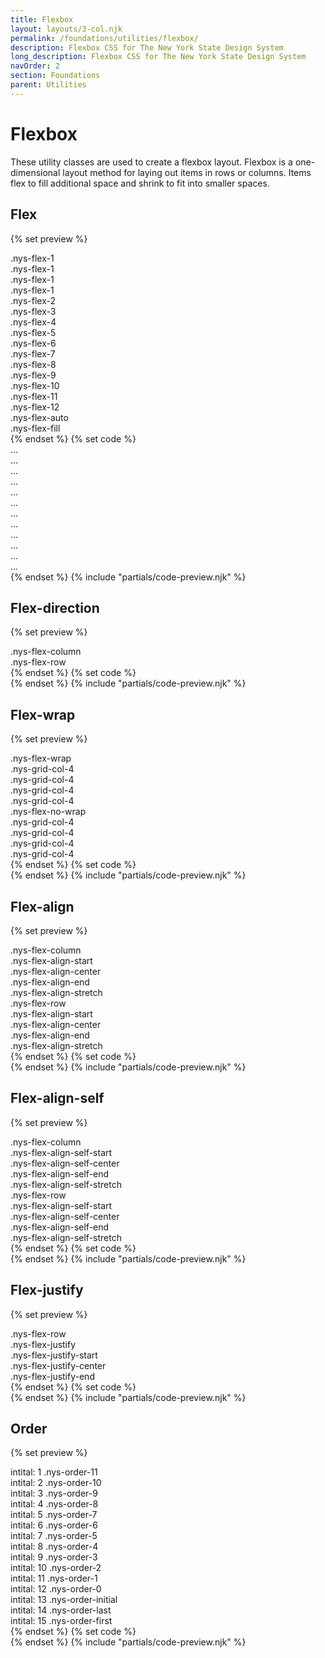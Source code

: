 ```yaml
---
title: Flexbox
layout: layouts/3-col.njk
permalink: /foundations/utilities/flexbox/
description: Flexbox CSS for The New York State Design System
long_description: Flexbox CSS for The New York State Design System
navOrder: 2
section: Foundations
parent: Utilities
---
```

# Flexbox
These utility classes are used to create a flexbox layout. Flexbox is a one-dimensional layout method for laying out items in rows or columns. Items flex to fill additional space and shrink to fit into smaller spaces.

## Flex
{% set preview %}
<div class="nys-grid-row nys-grid-gap-sm margin-bottom-1">
  <div class="nys-grid-col nys-flex-1">
    <div class="height-6 width-full nys-display-flex nys-flex-align-center bg-secondary-light nys-flex-justify-center padding-x-105">
      <span class="utility-class text-no-wrap">.nys-flex-1</span>
    </div>
  </div>
  <div class="nys-grid-col nys-flex-1">
    <div class="height-6 width-full nys-display-flex nys-flex-align-center border border-base-dark bg-white nys-flex-justify-center">
      <span class="utility-class">.nys-flex-1</span>
    </div>
  </div>
  <div class="nys-grid-col nys-flex-1">
    <div class="height-6 width-full nys-display-flex nys-flex-align-center border border-base-dark bg-white nys-flex-justify-center">
      <span class="utility-class">.nys-flex-1</span>
    </div>
  </div>
  <div class="nys-grid-col nys-flex-1">
    <div class="height-6 width-full nys-display-flex nys-flex-align-center border border-base-dark bg-white nys-flex-justify-center">
      <span class="utility-class">.nys-flex-1</span>
    </div>
  </div>
</div>
<div class="nys-grid-row nys-grid-gap-sm margin-bottom-1">
  <div class="nys-grid-col nys-flex-2">
    <div class="height-6 width-full nys-display-flex nys-flex-align-center bg-secondary-light nys-flex-justify-center padding-x-105">
      <span class="utility-class text-no-wrap">.nys-flex-2</span>
    </div>
  </div>
  <div class="nys-grid-col nys-flex-1">
    <div class="height-6 width-full nys-display-flex nys-flex-align-center border border-base-dark bg-white nys-flex-justify-center">
    </div>
  </div>
  <div class="nys-grid-col nys-flex-1">
    <div class="height-6 width-full nys-display-flex nys-flex-align-center border border-base-dark bg-white nys-flex-justify-center">
    </div>
  </div>
  <div class="nys-grid-col nys-flex-1">
    <div class="height-6 width-full nys-display-flex nys-flex-align-center border border-base-dark bg-white nys-flex-justify-center"> </div>
  </div>
</div>
<div class="nys-grid-row nys-grid-gap-sm margin-bottom-1">
  <div class="nys-grid-col nys-flex-3">
    <div class="height-6 width-full nys-display-flex nys-flex-align-center bg-secondary-light nys-flex-justify-center padding-x-105">
      <span class="utility-class text-no-wrap">.nys-flex-3</span>
    </div>
  </div>
  <div class="nys-grid-col nys-flex-1">
    <div class="height-6 width-full nys-display-flex nys-flex-align-center border border-base-dark bg-white nys-flex-justify-center">
    </div>
  </div>
  <div class="nys-grid-col nys-flex-1">
    <div class="height-6 width-full nys-display-flex nys-flex-align-center border border-base-dark bg-white nys-flex-justify-center">
    </div>
  </div>
  <div class="nys-grid-col nys-flex-1">
    <div class="height-6 width-full nys-display-flex nys-flex-align-center border border-base-dark bg-white nys-flex-justify-center">
    </div>
  </div>
</div>
<div class="nys-grid-row nys-grid-gap-sm margin-bottom-1">
  <div class="nys-grid-col nys-flex-4">
    <div class="height-6 width-full nys-display-flex nys-flex-align-center bg-secondary-light nys-flex-justify-center padding-x-105">
      <span class="utility-class text-no-wrap">.nys-flex-4</span>
    </div>
  </div>
  <div class="nys-grid-col nys-flex-1">
    <div class="height-6 width-full nys-display-flex nys-flex-align-center border border-base-dark bg-white nys-flex-justify-center">
    </div>
  </div>
  <div class="nys-grid-col nys-flex-1">
    <div class="height-6 width-full nys-display-flex nys-flex-align-center border border-base-dark bg-white nys-flex-justify-center">
    </div>
  </div>
  <div class="nys-grid-col nys-flex-1">
    <div class="height-6 width-full nys-display-flex nys-flex-align-center border border-base-dark bg-white nys-flex-justify-center">
    </div>
  </div>
</div>
<div class="nys-grid-row nys-grid-gap-sm margin-bottom-1">
  <div class="nys-grid-col nys-flex-5">
    <div class="height-6 width-full nys-display-flex nys-flex-align-center bg-secondary-light nys-flex-justify-center padding-x-105">
      <span class="utility-class text-no-wrap">.nys-flex-5</span>
    </div>
  </div>
  <div class="nys-grid-col nys-flex-1">
    <div class="height-6 width-full nys-display-flex nys-flex-align-center border border-base-dark bg-white nys-flex-justify-center">
    </div>
  </div>
  <div class="nys-grid-col nys-flex-1">
    <div class="height-6 width-full nys-display-flex nys-flex-align-center border border-base-dark bg-white nys-flex-justify-center">
    </div>
  </div>
  <div class="nys-grid-col nys-flex-1">
    <div class="height-6 width-full nys-display-flex nys-flex-align-center border border-base-dark bg-white nys-flex-justify-center">
    </div>
  </div>
</div>
<div class="nys-grid-row nys-grid-gap-sm margin-bottom-1">
  <div class="nys-grid-col nys-flex-6">
    <div class="height-6 width-full nys-display-flex nys-flex-align-center bg-secondary-light nys-flex-justify-center padding-x-105">
      <span class="utility-class text-no-wrap">.nys-flex-6</span>
    </div>
  </div>
  <div class="nys-grid-col nys-flex-1">
    <div class="height-6 width-full nys-display-flex nys-flex-align-center border border-base-dark bg-white nys-flex-justify-center">
    </div>
  </div>
  <div class="nys-grid-col nys-flex-1">
    <div class="height-6 width-full nys-display-flex nys-flex-align-center border border-base-dark bg-white nys-flex-justify-center">
    </div>
  </div>
  <div class="nys-grid-col nys-flex-1">
    <div class="height-6 width-full nys-display-flex nys-flex-align-center border border-base-dark bg-white nys-flex-justify-center">
    </div>
  </div>
</div>
<div class="nys-grid-row nys-grid-gap-sm margin-bottom-1">
  <div class="nys-grid-col nys-flex-7">
    <div class="height-6 width-full nys-display-flex nys-flex-align-center bg-secondary-light nys-flex-justify-center padding-x-105">
      <span class="utility-class text-no-wrap">.nys-flex-7</span>
    </div>
  </div>
  <div class="nys-grid-col nys-flex-1">
    <div class="height-6 width-full nys-display-flex nys-flex-align-center border border-base-dark bg-white nys-flex-justify-center">
    </div>
  </div>
  <div class="nys-grid-col nys-flex-1">
    <div class="height-6 width-full nys-display-flex nys-flex-align-center border border-base-dark bg-white nys-flex-justify-center">
    </div>
  </div>
  <div class="nys-grid-col nys-flex-1">
    <div class="height-6 width-full nys-display-flex nys-flex-align-center border border-base-dark bg-white nys-flex-justify-center">
    </div>
  </div>
</div>
<div class="nys-grid-row nys-grid-gap-sm margin-bottom-1">
  <div class="nys-grid-col nys-flex-8">
    <div class="height-6 width-full nys-display-flex nys-flex-align-center bg-secondary-light nys-flex-justify-center padding-x-105">
      <span class="utility-class text-no-wrap">.nys-flex-8</span>
    </div>
  </div>
  <div class="nys-grid-col nys-flex-1">
    <div class="height-6 width-full nys-display-flex nys-flex-align-center border border-base-dark bg-white nys-flex-justify-center">
    </div>
  </div>
  <div class="nys-grid-col nys-flex-1">
    <div class="height-6 width-full nys-display-flex nys-flex-align-center border border-base-dark bg-white nys-flex-justify-center">
    </div>
  </div>
  <div class="nys-grid-col nys-flex-1">
    <div class="height-6 width-full nys-display-flex nys-flex-align-center border border-base-dark bg-white nys-flex-justify-center">
    </div>
  </div>
</div>
<div class="nys-grid-row nys-grid-gap-sm margin-bottom-1">
  <div class="nys-grid-col nys-flex-9">
    <div class="height-6 width-full nys-display-flex nys-flex-align-center bg-secondary-light nys-flex-justify-center padding-x-105">
      <span class="utility-class text-no-wrap">.nys-flex-9</span>
    </div>
  </div>
  <div class="nys-grid-col nys-flex-1">
    <div class="height-6 width-full nys-display-flex nys-flex-align-center border border-base-dark bg-white nys-flex-justify-center">
    </div>
  </div>
  <div class="nys-grid-col nys-flex-1">
    <div class="height-6 width-full nys-display-flex nys-flex-align-center border border-base-dark bg-white nys-flex-justify-center">
    </div>
  </div>
  <div class="nys-grid-col nys-flex-1">
    <div class="height-6 width-full nys-display-flex nys-flex-align-center border border-base-dark bg-white nys-flex-justify-center">
    </div>
  </div>
</div>
<div class="nys-grid-row nys-grid-gap-sm margin-bottom-1">
  <div class="nys-grid-col nys-flex-10">
    <div class="height-6 width-full nys-display-flex nys-flex-align-center bg-secondary-light nys-flex-justify-center padding-x-105">
      <span class="utility-class text-no-wrap">.nys-flex-10</span>
    </div>
  </div>
  <div class="nys-grid-col nys-flex-1">
    <div class="height-6 width-full nys-display-flex nys-flex-align-center border border-base-dark bg-white nys-flex-justify-center">
    </div>
  </div>
  <div class="nys-grid-col nys-flex-1">
    <div class="height-6 width-full nys-display-flex nys-flex-align-center border border-base-dark bg-white nys-flex-justify-center">
    </div>
  </div>
  <div class="nys-grid-col nys-flex-1">
    <div class="height-6 width-full nys-display-flex nys-flex-align-center border border-base-dark bg-white nys-flex-justify-center">
    </div>
  </div>
</div>
<div class="nys-grid-row nys-grid-gap-sm margin-bottom-1">
  <div class="nys-grid-col nys-flex-11">
    <div class="height-6 width-full nys-display-flex nys-flex-align-center bg-secondary-light nys-flex-justify-center padding-x-105">
      <span class="utility-class text-no-wrap">.nys-flex-11</span>
    </div>
  </div>
  <div class="nys-grid-col nys-flex-1">
    <div class="height-6 width-full nys-display-flex nys-flex-align-center border border-base-dark bg-white nys-flex-justify-center">
    </div>
  </div>
  <div class="nys-grid-col nys-flex-1">
    <div class="height-6 width-full nys-display-flex nys-flex-align-center border border-base-dark bg-white nys-flex-justify-center">
    </div>
  </div>
  <div class="nys-grid-col nys-flex-1">
    <div class="height-6 width-full nys-display-flex nys-flex-align-center border border-base-dark bg-white nys-flex-justify-center">
    </div>
  </div>
</div>
<div class="nys-grid-row nys-grid-gap-sm margin-bottom-1">
  <div class="nys-grid-col nys-flex-12">
    <div class="height-6 width-full nys-display-flex nys-flex-align-center bg-secondary-light nys-flex-justify-center padding-x-105">
      <span class="utility-class text-no-wrap">.nys-flex-12</span>
    </div>
  </div>
  <div class="nys-grid-col nys-flex-1">
    <div class="height-6 width-full nys-display-flex nys-flex-align-center border border-base-dark bg-white nys-flex-justify-center">
    </div>
  </div>
  <div class="nys-grid-col nys-flex-1">
    <div class="height-6 width-full nys-display-flex nys-flex-align-center border border-base-dark bg-white nys-flex-justify-center">
    </div>
  </div>
  <div class="nys-grid-col nys-flex-1">
    <div class="height-6 width-full nys-display-flex nys-flex-align-center border border-base-dark bg-white nys-flex-justify-center">
    </div>
  </div>
</div>
<div class="nys-grid-row nys-grid-gap-sm margin-bottom-1">
  <div class="nys-grid-col nys-flex-auto">
    <div class="height-6 width-full nys-display-flex nys-flex-align-center bg-secondary-light nys-flex-justify-center padding-x-105">
      <span class="utility-class text-no-wrap">.nys-flex-auto</span>
    </div>
  </div>
  <div class="nys-grid-col nys-flex-1">
    <div class="height-6 width-full nys-display-flex nys-flex-align-center border border-base-dark bg-white nys-flex-justify-center">
    </div>
  </div>
  <div class="nys-grid-col nys-flex-1">
    <div class="height-6 width-full nys-display-flex nys-flex-align-center border border-base-dark bg-white nys-flex-justify-center">
    </div>
  </div>
  <div class="nys-grid-col nys-flex-1">
    <div class="height-6 width-full nys-display-flex nys-flex-align-center border border-base-dark bg-white nys-flex-justify-center">
    </div>
  </div>
</div>
<div class="nys-grid-row nys-grid-gap-sm margin-bottom-1">
  <div class="nys-grid-col nys-flex-fill">
    <div class="height-6 width-full nys-display-flex nys-flex-align-center bg-secondary-light nys-flex-justify-center padding-x-105">
      <span class="utility-class text-no-wrap">.nys-flex-fill</span>
    </div>
  </div>
  <div class="nys-grid-col nys-flex-1">
    <div class="height-6 width-full nys-display-flex nys-flex-align-center border border-base-dark bg-white nys-flex-justify-center">
    </div>
  </div>
  <div class="nys-grid-col nys-flex-1">
    <div class="height-6 width-full nys-display-flex nys-flex-align-center border border-base-dark bg-white nys-flex-justify-center">
    </div>
  </div>
  <div class="nys-grid-col nys-flex-1">
    <div class="height-6 width-full nys-display-flex nys-flex-align-center border border-base-dark bg-white nys-flex-justify-center">
    </div>
  </div>
</div>{% endset %}
{% set code %}<div class="nys-grid-row">
  <div class="nys-grid-col nys-flex-1"></div>
  <div class="nys-grid-col nys-flex-1"></div>
  <div class="nys-grid-col nys-flex-1"></div>
  <div class="nys-grid-col nys-flex-1"></div>
</div>
<div class="nys-grid-row">
  <div class="nys-grid-col nys-flex-2"></div>
  <div class="nys-grid-col nys-flex-1"></div>
  <div class="nys-grid-col nys-flex-1"></div>
  <div class="nys-grid-col nys-flex-1"></div>
</div>
<div class="nys-grid-row">
  <div class="nys-grid-col nys-flex-3"></div>
  ...
</div>
<div class="nys-grid-row">
  <div class="nys-grid-col nys-flex-4"></div>
  ...
</div>
<div class="nys-grid-row">
  <div class="nys-grid-col nys-flex-5"></div>
  ...
</div>
<div class="nys-grid-row">
  <div class="nys-grid-col nys-flex-6"></div>
  ...
</div>
<div class="nys-grid-row">
  <div class="nys-grid-col nys-flex-7"></div>
  ...
</div>
<div class="nys-grid-row">
  <div class="nys-grid-col nys-flex-8"></div>
  ...
</div>
<div class="nys-grid-row">
  <div class="nys-grid-col nys-flex-9"></div>
  ...
</div>
<div class="nys-grid-row">
  <div class="nys-grid-col nys-flex-10"></div>
  ...
</div>
<div class="nys-grid-row">
  <div class="nys-grid-col nys-flex-11"></div>
  ...
</div>
<div class="nys-grid-row">
  <div class="nys-grid-col nys-flex-12"></div>
  ...
</div>
<div class="nys-grid-row">
  <div class="nys-grid-col nys-flex-auto"></div>
  ...
</div>
<div class="nys-grid-row">
  <div class="nys-grid-col nys-flex-fill"></div>
  ...
</div>{% endset %}
{% include "partials/code-preview.njk" %}

## Flex-direction
{% set preview %}
<div class="border padding-1 radius-md margin-bottom-2">
  <span class="utility-class">.nys-flex-column</span>
  <div class="nys-grid-row nys-flex-column margin-top-2">
    <div class="nys-grid-col nys-flex-1 padding-1px">
      <div class="height-6 width-full nys-display-flex nys-flex-align-center bg-secondary-light nys-flex-justify-center">
      </div>
    </div>
    <div class="nys-grid-col nys-flex-1 padding-1px">
      <div class="height-6 width-full nys-display-flex nys-flex-align-center bg-secondary-light nys-flex-justify-center">
      </div>
    </div>
    <div class="nys-grid-col nys-flex-1 padding-1px">
      <div class="height-6 width-full nys-display-flex nys-flex-align-center bg-secondary-light nys-flex-justify-center">
      </div>
    </div>
    <div class="nys-grid-col nys-flex-1 padding-1px">
      <div class="height-6 width-full nys-display-flex nys-flex-align-center bg-secondary-light nys-flex-justify-center">
      </div>
    </div>
  </div>
</div>
<div class="border padding-1 radius-md">
  <span class="utility-class">.nys-flex-row</span>
  <div class="nys-grid-row nys-flex-row margin-top-2">
    <div class="nys-grid-col nys-flex-1 padding-1px">
      <div class="height-6 width-full nys-display-flex nys-flex-align-center bg-secondary-light nys-flex-justify-center">
      </div>
    </div>
    <div class="nys-grid-col nys-flex-1 padding-1px">
      <div class="height-6 width-full nys-display-flex nys-flex-align-center bg-secondary-light nys-flex-justify-center">
      </div>
    </div>
    <div class="nys-grid-col nys-flex-1 padding-1px">
      <div class="height-6 width-full nys-display-flex nys-flex-align-center bg-secondary-light nys-flex-justify-center">
      </div>
    </div>
    <div class="nys-grid-col nys-flex-1 padding-1px">
      <div class="height-6 width-full nys-display-flex nys-flex-align-center bg-secondary-light nys-flex-justify-center">
      </div>
    </div>
  </div>
</div>
{% endset %}
{% set code %}<div class="nys-grid-row nys-flex-column">
  <div class="nys-grid-col"></div>
  <div class="nys-grid-col"></div>
  <div class="nys-grid-col"></div>
  <div class="nys-grid-col"></div>
</div>
<div class="nys-grid-row nys-flex-row">
  <div class="nys-grid-col"></div>
  <div class="nys-grid-col"></div>
  <div class="nys-grid-col"></div>
  <div class="nys-grid-col"></div>
</div>
{% endset %}
{% include "partials/code-preview.njk" %}

## Flex-wrap
{% set preview %}
<div class="border padding-1 radius-md margin-bottom-2">
    <span class="utility-class">.nys-flex-wrap</span>
    <div class="nys-grid-row nys-flex-wrap margin-top-2">
      <div class="nys-grid-col-4 padding-1px">
        <div class="height-6 width-full nys-display-flex nys-flex-align-center bg-secondary-light nys-flex-justify-center">
          <span class="utility-class">.nys-grid-col-4</span>
        </div>
      </div>
      <div class="nys-grid-col-4 padding-1px">
        <div class="height-6 width-full nys-display-flex nys-flex-align-center bg-secondary-light nys-flex-justify-center">
          <span class="utility-class">.nys-grid-col-4</span>
        </div>
      </div>
      <div class="nys-grid-col-4 padding-1px">
        <div class="height-6 width-full nys-display-flex nys-flex-align-center bg-secondary-light nys-flex-justify-center">
          <span class="utility-class">.nys-grid-col-4</span>
        </div>
      </div>
      <div class="nys-grid-col-4 padding-1px">
        <div class="height-6 width-full nys-display-flex nys-flex-align-center bg-secondary-light nys-flex-justify-center">
          <span class="utility-class">.nys-grid-col-4</span>
        </div>
      </div>
    </div>
  </div>
  <div class="border padding-1 radius-md">
    <span class="utility-class">.nys-flex-no-wrap</span>
    <div class="nys-grid-row nys-flex-no-wrap margin-top-2">
      <div class="nys-grid-col-4 padding-1px">
        <div class="height-6 width-full nys-display-flex nys-flex-align-center bg-secondary-light nys-flex-justify-center">
          <span class="utility-class">.nys-grid-col-4</span>
        </div>
      </div>
      <div class="nys-grid-col-4 padding-1px">
        <div class="height-6 width-full nys-display-flex nys-flex-align-center bg-secondary-light nys-flex-justify-center">
          <span class="utility-class">.nys-grid-col-4</span>
        </div>
      </div>
      <div class="nys-grid-col-4 padding-1px">
        <div class="height-6 width-full nys-display-flex nys-flex-align-center bg-secondary-light nys-flex-justify-center">
          <span class="utility-class">.nys-grid-col-4</span>
        </div>
      </div>
      <div class="nys-grid-col-4 padding-1px">
        <div class="height-6 width-full nys-display-flex nys-flex-align-center bg-secondary-light nys-flex-justify-center">
          <span class="utility-class">.nys-grid-col-4</span>
        </div>
      </div>
    </div>
  </div>{% endset %}
{% set code %}<div class="nys-grid-row nys-flex-wrap">
  <div class="nys-grid-col-4"></div>
  <div class="nys-grid-col-4"></div>
  <div class="nys-grid-col-4"></div>
  <div class="nys-grid-col-4"></div>
</div>
<div class="nys-grid-row nys-flex-no-wrap">
  <div class="nys-grid-col-4"></div>
  <div class="nys-grid-col-4"></div>
  <div class="nys-grid-col-4"></div>
  <div class="nys-grid-col-4"></div>
</div>{% endset %}
{% include "partials/code-preview.njk" %}

## Flex-align
{% set preview %}
  <div class="border padding-1 radius-md margin-bottom-2">
    <div class="padding-bottom-4 border-bottom margin-bottom-2">
      <span class="utility-class">.nys-flex-column</span>
    </div>
    <span class="utility-class">.nys-flex-align-start</span>
    <div class="nys-grid-row nys-flex-column nys-flex-align-start margin-top-2 border-bottom border-base-light padding-bottom-2 margin-bottom-2">
      <div class="nys-grid-auto padding-1px">
        <div class="height-full minh-7 minw-7 width-full nys-display-flex nys-flex-align-center bg-secondary-light nys-flex-justify-center">
        </div>
      </div>
      <div class="nys-grid-auto padding-1px">
        <div class="height-full minh-8 minw-8 width-full nys-display-flex nys-flex-align-center bg-secondary-light nys-flex-justify-center">
        </div>
      </div>
      <div class="nys-grid-auto padding-1px">
        <div class="height-full minh-9 minw-9 width-full nys-display-flex nys-flex-align-center bg-secondary-light nys-flex-justify-center">
        </div>
      </div>
      <div class="nys-grid-auto padding-1px">
        <div class="height-full minh-10 minw-10 width-full nys-display-flex nys-flex-align-center bg-secondary-light nys-flex-justify-center">
        </div>
      </div>
    </div>
    <span class="utility-class">.nys-flex-align-center</span>
    <div class="nys-grid-row nys-flex-column nys-flex-align-center margin-top-2 border-bottom border-base-light padding-bottom-2 margin-bottom-2">
      <div class="nys-grid-auto padding-1px">
        <div class="height-full minh-7 minw-7 width-full nys-display-flex nys-flex-align-center bg-secondary-light nys-flex-justify-center">
        </div>
      </div>
      <div class="nys-grid-auto padding-1px">
        <div class="height-full minh-8 minw-8 width-full nys-display-flex nys-flex-align-center bg-secondary-light nys-flex-justify-center">
        </div>
      </div>
      <div class="nys-grid-auto padding-1px">
        <div class="height-full minh-9 minw-9 width-full nys-display-flex nys-flex-align-center bg-secondary-light nys-flex-justify-center">
        </div>
      </div>
      <div class="nys-grid-auto padding-1px">
        <div class="height-full minh-10 minw-10 width-full nys-display-flex nys-flex-align-center bg-secondary-light nys-flex-justify-center">
        </div>
      </div>
    </div>
    <span class="utility-class">.nys-flex-align-end</span>
    <div class="nys-grid-row nys-flex-column nys-flex-align-end margin-top-2 border-bottom border-base-light padding-bottom-2 margin-bottom-2">
      <div class="nys-grid-auto padding-1px">
        <div class="height-full minh-7 minw-7 width-full nys-display-flex nys-flex-align-center bg-secondary-light nys-flex-justify-center">
        </div>
      </div>
      <div class="nys-grid-auto padding-1px">
        <div class="height-full minh-8 minw-8 width-full nys-display-flex nys-flex-align-center bg-secondary-light nys-flex-justify-center">
        </div>
      </div>
      <div class="nys-grid-auto padding-1px">
        <div class="height-full minh-9 minw-9 width-full nys-display-flex nys-flex-align-center bg-secondary-light nys-flex-justify-center">
        </div>
      </div>
      <div class="nys-grid-auto padding-1px">
        <div class="height-full minh-10 minw-10 width-full nys-display-flex nys-flex-align-center bg-secondary-light nys-flex-justify-center">
        </div>
      </div>
    </div>
    <span class="utility-class">.nys-flex-align-stretch</span>
    <div class="nys-grid-row nys-flex-column nys-flex-align-stretch margin-top-2 border-bottom border-base-light padding-bottom-2 margin-bottom-2">
      <div class="nys-grid-auto padding-1px">
        <div class="height-full minh-7 minw-7 width-full nys-display-flex nys-flex-align-center bg-secondary-light nys-flex-justify-center">
        </div>
      </div>
      <div class="nys-grid-auto padding-1px">
        <div class="height-full minh-8 minw-8 width-full nys-display-flex nys-flex-align-center bg-secondary-light nys-flex-justify-center">
        </div>
      </div>
      <div class="nys-grid-auto padding-1px">
        <div class="height-full minh-9 minw-9 width-full nys-display-flex nys-flex-align-center bg-secondary-light nys-flex-justify-center">
        </div>
      </div>
      <div class="nys-grid-auto padding-1px">
        <div class="height-full minh-10 minw-10 width-full nys-display-flex nys-flex-align-center bg-secondary-light nys-flex-justify-center">
        </div>
      </div>
    </div>
  </div>
  <div class="border padding-1 radius-md">
    <div class="padding-bottom-4 border-bottom margin-bottom-2">
      <span class="utility-class">.nys-flex-row</span>
    </div>
      <span class="utility-class">.nys-flex-align-start</span>
      <div class="nys-grid-row nys-flex-row nys-flex-align-start margin-top-2 border-bottom border-base-light padding-bottom-2 margin-bottom-2">
        <div class="nys-grid-auto padding-1px">
          <div class="height-full minh-7 minw-7 width-full nys-display-flex nys-flex-align-center bg-secondary-light nys-flex-justify-center">
          </div>
        </div>
        <div class="nys-grid-auto padding-1px">
          <div class="height-full minh-8 minw-8 width-full nys-display-flex nys-flex-align-center bg-secondary-light nys-flex-justify-center">
          </div>
        </div>
        <div class="nys-grid-auto padding-1px">
          <div class="height-full minh-9 minw-9 width-full nys-display-flex nys-flex-align-center bg-secondary-light nys-flex-justify-center">
          </div>
        </div>
        <div class="nys-grid-auto padding-1px">
          <div class="height-full minh-10 minw-10 width-full nys-display-flex nys-flex-align-center bg-secondary-light nys-flex-justify-center">
          </div>
        </div>
      </div>
      <span class="utility-class">.nys-flex-align-center</span>
      <div class="nys-grid-row nys-flex-row nys-flex-align-center margin-top-2 border-bottom border-base-light padding-bottom-2 margin-bottom-2">
        <div class="nys-grid-auto padding-1px">
          <div class="height-full minh-7 minw-7 width-full nys-display-flex nys-flex-align-center bg-secondary-light nys-flex-justify-center">
          </div>
        </div>
        <div class="nys-grid-auto padding-1px">
          <div class="height-full minh-8 minw-8 width-full nys-display-flex nys-flex-align-center bg-secondary-light nys-flex-justify-center">
          </div>
        </div>
        <div class="nys-grid-auto padding-1px">
          <div class="height-full minh-9 minw-9 width-full nys-display-flex nys-flex-align-center bg-secondary-light nys-flex-justify-center">
          </div>
        </div>
        <div class="nys-grid-auto padding-1px">
          <div class="height-full minh-10 minw-10 width-full nys-display-flex nys-flex-align-center bg-secondary-light nys-flex-justify-center">
          </div>
        </div>
      </div>
      <span class="utility-class">.nys-flex-align-end</span>
      <div class="nys-grid-row nys-flex-row nys-flex-align-end margin-top-2 border-bottom border-base-light padding-bottom-2 margin-bottom-2">
        <div class="nys-grid-auto padding-1px">
          <div class="height-full minh-7 minw-7 width-full nys-display-flex nys-flex-align-center bg-secondary-light nys-flex-justify-center">
          </div>
        </div>
        <div class="nys-grid-auto padding-1px">
          <div class="height-full minh-8 minw-8 width-full nys-display-flex nys-flex-align-center bg-secondary-light nys-flex-justify-center">
          </div>
        </div>
        <div class="nys-grid-auto padding-1px">
          <div class="height-full minh-9 minw-9 width-full nys-display-flex nys-flex-align-center bg-secondary-light nys-flex-justify-center">
          </div>
        </div>
        <div class="nys-grid-auto padding-1px">
          <div class="height-full minh-10 minw-10 width-full nys-display-flex nys-flex-align-center bg-secondary-light nys-flex-justify-center">
          </div>
        </div>
      </div>
      <span class="utility-class">.nys-flex-align-stretch</span>
      <div class="nys-grid-row nys-flex-row nys-flex-align-stretch margin-top-2 border-bottom border-base-light padding-bottom-2 margin-bottom-2">
        <div class="nys-grid-auto padding-1px">
          <div class="height-full minh-7 minw-7 width-full nys-display-flex nys-flex-align-center bg-secondary-light nys-flex-justify-center">
          </div>
        </div>
        <div class="nys-grid-auto padding-1px">
          <div class="height-full minh-8 minw-8 width-full nys-display-flex nys-flex-align-center bg-secondary-light nys-flex-justify-center">
          </div>
        </div>
        <div class="nys-grid-auto padding-1px">
          <div class="height-full minh-9 minw-9 width-full nys-display-flex nys-flex-align-center bg-secondary-light nys-flex-justify-center">
          </div>
        </div>
        <div class="nys-grid-auto padding-1px">
          <div class="height-full minh-10 minw-10 width-full nys-display-flex nys-flex-align-center bg-secondary-light nys-flex-justify-center">
          </div>
        </div>
  </div>
</div>{% endset %}
{% set code %}<div class="nys-display-flex nys-flex-column nys-flex-align-start">
  <div class="example"></div>
  <div class="example"></div>
  <div class="example"></div>
  <div class="example"></div>
</div>
<div class="nys-display-flex nys-flex-column nys-flex-align-center">
  <div class="example"></div>
  <div class="example"></div>
  <div class="example"></div>
  <div class="example"></div>
</div>
<div class="nys-display-flex nys-flex-column nys-flex-align-end">
  <div class="example"></div>
  <div class="example"></div>
  <div class="example"></div>
  <div class="example"></div>
</div>
<div class="nys-display-flex nys-flex-column nys-flex-align-stretch">
  <div class="example"></div>
  <div class="example"></div>
  <div class="example"></div>
  <div class="example"></div>
</div>
<div class="nys-display-flex nys-flex-row nys-flex-align-start">
  <div class="example"></div>
  <div class="example"></div>
  <div class="example"></div>
  <div class="example"></div>
</div>
<div class="nys-display-flex nys-flex-row nys-flex-align-center">
  <div class="example"></div>
  <div class="example"></div>
  <div class="example"></div>
  <div class="example"></div>
</div>
<div class="nys-display-flex nys-flex-row nys-flex-align-end">
  <div class="example"></div>
  <div class="example"></div>
  <div class="example"></div>
  <div class="example"></div>
</div>
<div class="nys-display-flex nys-flex-row nys-flex-align-stretch">
  <div class="example"></div>
  <div class="example"></div>
  <div class="example"></div>
  <div class="example"></div>
</div>{% endset %}
{% include "partials/code-preview.njk" %}

## Flex-align-self
{% set preview %}
<div class="border padding-1 radius-md margin-bottom-2">
  <div class="padding-bottom-4 border-bottom margin-bottom-2">
    <span class="utility-class">.nys-flex-column</span>
  </div>
  <div class="nys-grid-row nys-flex-column margin-top-2 border-bottom border-base-light padding-bottom-2 margin-bottom-2 minh-card margin-x-neg-05 nys-flex-no-wrap">
    <div class="nys-flex-1 padding-1px nys-flex-align-self-start nys-display-flex nys-flex-align-center bg-secondary-light nys-flex-justify-center minh-7 minw-7 padding-1 margin-bottom-1 margin-x-05">
      <span class="utility-class">.nys-flex-align-self-start</span>
    </div>
    <div class="nys-flex-1 padding-1px nys-flex-align-self-center nys-display-flex nys-flex-align-center bg-secondary-light nys-flex-justify-center minh-7 minw-7 padding-1 margin-bottom-1 margin-x-05">
      <span class="utility-class">.nys-flex-align-self-center</span>
    </div>
    <div class="nys-flex-1 padding-1px nys-flex-align-self-end nys-display-flex nys-flex-align-center bg-secondary-light nys-flex-justify-center minh-7 minw-7 padding-1 margin-bottom-1 margin-x-05">
      <span class="utility-class">.nys-flex-align-self-end</span>
    </div>
    <div class="nys-flex-1 padding-1px nys-flex-align-self-stretch nys-display-flex nys-flex-align-center bg-secondary-light nys-flex-justify-center minh-7 minw-7 padding-1 margin-bottom-1 margin-x-05">
      <span class="utility-class">.nys-flex-align-self-stretch</span>
    </div>
  </div>
  </div>
<div class="border padding-1 radius-md">
  <div class="padding-bottom-4 border-bottom margin-bottom-2">
    <span class="utility-class">.nys-flex-row</span>
  </div>
  <div class="nys-grid-row nys-flex-row margin-top-2 border-bottom border-base-light padding-bottom-2 margin-bottom-2 minh-card margin-x-neg-05 nys-flex-no-wrap">
    <div class="nys-flex-1 padding-1px nys-flex-align-self-start nys-display-flex nys-flex-align-center bg-secondary-light nys-flex-justify-center minh-7 minw-7 padding-1 margin-bottom-1 margin-x-05">
      <span class="utility-class">.nys-flex-align-self-start</span>
    </div>
    <div class="nys-flex-1 padding-1px nys-flex-align-self-center nys-display-flex nys-flex-align-center bg-secondary-light nys-flex-justify-center minh-7 minw-7 padding-1 margin-bottom-1 margin-x-05">
      <span class="utility-class">.nys-flex-align-self-center</span>
    </div>
    <div class="nys-flex-1 padding-1px nys-flex-align-self-end nys-display-flex nys-flex-align-center bg-secondary-light nys-flex-justify-center minh-7 minw-7 padding-1 margin-bottom-1 margin-x-05">
      <span class="utility-class">.nys-flex-align-self-end</span>
    </div>
    <div class="nys-flex-1 padding-1px nys-flex-align-self-stretch nys-display-flex nys-flex-align-center bg-secondary-light nys-flex-justify-center minh-7 minw-7 padding-1 margin-bottom-1 margin-x-05">
      <span class="utility-class">.nys-flex-align-self-stretch</span>
    </div>
  </div>
  </div>
{% endset %}
{% set code %}<div class="nys-display-flex nys-flex-column">
  <div class="nys-flex-align-self-start"></div>
  <div class="nys-flex-align-self-center"></div>
  <div class="nys-flex-align-self-end"></div>
  <div class="nys-flex-align-self-stretch"></div>
</div>
<div class="nys-display-flex nys-flex-row">
  <div class="nys-flex-align-self-start"></div>
  <div class="nys-flex-align-self-center"></div>
  <div class="nys-flex-align-self-end"></div>
  <div class="nys-flex-align-self-stretch"></div>
</div>{% endset %}
{% include "partials/code-preview.njk" %}

## Flex-justify
{% set preview %}
<div class="border padding-1 radius-md margin-bottom-2">
  <div class="padding-bottom-4 border-bottom margin-bottom-2">
    <span class="utility-class">.nys-flex-row</span>
  </div>
    <span class="utility-class">.nys-flex-justify</span>
      <div class="nys-grid-row nys-flex- nys-flex-justify margin-top-2 border-bottom border-base-light padding-bottom-2 margin-bottom-2">
        <div class="nys-grid-auto padding-1px">
          <div class="height-full minh-7 minw-7 width-full nys-display-flex nys-flex-align-center bg-secondary-light nys-flex-justify-center">
          </div>
        </div>
        <div class="nys-grid-auto padding-1px">
          <div class="height-full minh-8 minw-8 width-full nys-display-flex nys-flex-align-center bg-secondary-light nys-flex-justify-center">
          </div>
        </div>
        <div class="nys-grid-auto padding-1px">
          <div class="height-full minh-9 minw-9 width-full nys-display-flex nys-flex-align-center bg-secondary-light nys-flex-justify-center">
          </div>
        </div>
        <div class="nys-grid-auto padding-1px">
          <div class="height-full minh-10 minw-10 width-full nys-display-flex nys-flex-align-center bg-secondary-light nys-flex-justify-center">
          </div>
        </div>
      </div>
    <span class="utility-class">.nys-flex-justify-start</span>
      <div class="nys-grid-row nys-flex- nys-flex-justify-start margin-top-2 border-bottom border-base-light padding-bottom-2 margin-bottom-2">
        <div class="nys-grid-auto padding-1px">
          <div class="height-full minh-7 minw-7 width-full nys-display-flex nys-flex-align-center bg-secondary-light nys-flex-justify-center">
          </div>
        </div>
        <div class="nys-grid-auto padding-1px">
          <div class="height-full minh-8 minw-8 width-full nys-display-flex nys-flex-align-center bg-secondary-light nys-flex-justify-center">
          </div>
        </div>
        <div class="nys-grid-auto padding-1px">
          <div class="height-full minh-9 minw-9 width-full nys-display-flex nys-flex-align-center bg-secondary-light nys-flex-justify-center">
          </div>
        </div>
        <div class="nys-grid-auto padding-1px">
          <div class="height-full minh-10 minw-10 width-full nys-display-flex nys-flex-align-center bg-secondary-light nys-flex-justify-center">
          </div>
        </div>
      </div>
    <span class="utility-class">.nys-flex-justify-center</span>
      <div class="nys-grid-row nys-flex- nys-flex-justify-center margin-top-2 border-bottom border-base-light padding-bottom-2 margin-bottom-2">
        <div class="nys-grid-auto padding-1px">
          <div class="height-full minh-7 minw-7 width-full nys-display-flex nys-flex-align-center bg-secondary-light nys-flex-justify-center">
          </div>
        </div>
        <div class="nys-grid-auto padding-1px">
          <div class="height-full minh-8 minw-8 width-full nys-display-flex nys-flex-align-center bg-secondary-light nys-flex-justify-center">
          </div>
        </div>
        <div class="nys-grid-auto padding-1px">
          <div class="height-full minh-9 minw-9 width-full nys-display-flex nys-flex-align-center bg-secondary-light nys-flex-justify-center">
          </div>
        </div>
        <div class="nys-grid-auto padding-1px">
          <div class="height-full minh-10 minw-10 width-full nys-display-flex nys-flex-align-center bg-secondary-light nys-flex-justify-center">
          </div>
        </div>
      </div>
    <span class="utility-class">.nys-flex-justify-end</span>
      <div class="nys-grid-row nys-flex- nys-flex-justify-end margin-top-2 border-bottom border-base-light padding-bottom-2 margin-bottom-2">
        <div class="nys-grid-auto padding-1px">
          <div class="height-full minh-7 minw-7 width-full nys-display-flex nys-flex-align-center bg-secondary-light nys-flex-justify-center">
          </div>
        </div>
        <div class="nys-grid-auto padding-1px">
          <div class="height-full minh-8 minw-8 width-full nys-display-flex nys-flex-align-center bg-secondary-light nys-flex-justify-center">
          </div>
        </div>
        <div class="nys-grid-auto padding-1px">
          <div class="height-full minh-9 minw-9 width-full nys-display-flex nys-flex-align-center bg-secondary-light nys-flex-justify-center">
          </div>
        </div>
        <div class="nys-grid-auto padding-1px">
          <div class="height-full minh-10 minw-10 width-full nys-display-flex nys-flex-align-center bg-secondary-light nys-flex-justify-center">
          </div>
        </div>
      </div>
  </div>
{% endset %}
{% set code %}<div class="nys-display-flex nys-flex-column nys-flex-justify">
  <div class="example"></div>
  <div class="example"></div>
  <div class="example"></div>
  <div class="example"></div>
</div>
<div class="nys-display-flex nys-flex-column nys-flex-justify-start">
  <div class="example"></div>
  <div class="example"></div>
  <div class="example"></div>
  <div class="example"></div>
</div>
<div class="nys-display-flex nys-flex-column nys-flex-justify-center">
  <div class="example"></div>
  <div class="example"></div>
  <div class="example"></div>
  <div class="example"></div>
</div>
<div class="nys-display-flex nys-flex-column nys-flex-justify-end">
  <div class="example"></div>
  <div class="example"></div>
  <div class="example"></div>
  <div class="example"></div>
</div>
<div class="nys-display-flex nys-flex-row nys-flex-justify">
  <div class="example"></div>
  <div class="example"></div>
  <div class="example"></div>
  <div class="example"></div>
</div>
<div class="nys-display-flex nys-flex-row nys-flex-justify-start">
  <div class="example"></div>
  <div class="example"></div>
  <div class="example"></div>
  <div class="example"></div>
</div>
<div class="nys-display-flex nys-flex-row nys-flex-justify-center">
  <div class="example"></div>
  <div class="example"></div>
  <div class="example"></div>
  <div class="example"></div>
</div>
<div class="nys-display-flex nys-flex-row nys-flex-justify-end">
  <div class="example"></div>
  <div class="example"></div>
  <div class="example"></div>
  <div class="example"></div>
</div>{% endset %}
{% include "partials/code-preview.njk" %}

## Order
{% set preview %}
<div class="nys-grid-row nys-grid-gap-sm">
    <div class="nys-grid-col-auto nys-order-11">
      <div class="padding-x-1 padding-y-1 border border-secondary-light bg-white margin-y-1px nys-display-flex nys-flex-column nys-flex-align-start">
        <span class="font-lang-3xs text-red-warm-50v margin-bottom-2">intital: 1</span>
        <span class="utility-class">.nys-order-11</span>
      </div>
    </div>
    <div class="nys-grid-col-auto nys-order-10">
      <div class="padding-x-1 padding-y-1 border border-secondary-light bg-white margin-y-1px nys-display-flex nys-flex-column nys-flex-align-start">
        <span class="font-lang-3xs text-red-warm-50v margin-bottom-2">intital: 2</span>
        <span class="utility-class">.nys-order-10</span>
      </div>
    </div>
    <div class="nys-grid-col-auto nys-order-9">
      <div class="padding-x-1 padding-y-1 border border-secondary-light bg-white margin-y-1px nys-display-flex nys-flex-column nys-flex-align-start">
        <span class="font-lang-3xs text-red-warm-50v margin-bottom-2">intital: 3</span>
        <span class="utility-class">.nys-order-9</span>
      </div>
    </div>
    <div class="nys-grid-col-auto nys-order-8">
      <div class="padding-x-1 padding-y-1 border border-secondary-light bg-white margin-y-1px nys-display-flex nys-flex-column nys-flex-align-start">
        <span class="font-lang-3xs text-red-warm-50v margin-bottom-2">intital: 4</span>
        <span class="utility-class">.nys-order-8</span>
      </div>
    </div>
    <div class="nys-grid-col-auto nys-order-7">
      <div class="padding-x-1 padding-y-1 border border-secondary-light bg-white margin-y-1px nys-display-flex nys-flex-column nys-flex-align-start">
        <span class="font-lang-3xs text-red-warm-50v margin-bottom-2">intital: 5</span>
        <span class="utility-class">.nys-order-7</span>
      </div>
    </div>
    <div class="nys-grid-col-auto nys-order-6">
      <div class="padding-x-1 padding-y-1 border border-secondary-light bg-white margin-y-1px nys-display-flex nys-flex-column nys-flex-align-start">
        <span class="font-lang-3xs text-red-warm-50v margin-bottom-2">intital: 6</span>
        <span class="utility-class">.nys-order-6</span>
      </div>
    </div>
    <div class="nys-grid-col-auto nys-order-5">
      <div class="padding-x-1 padding-y-1 border border-secondary-light bg-white margin-y-1px nys-display-flex nys-flex-column nys-flex-align-start">
        <span class="font-lang-3xs text-red-warm-50v margin-bottom-2">intital: 7</span>
        <span class="utility-class">.nys-order-5</span>
      </div>
    </div>
    <div class="nys-grid-col-auto nys-order-4">
      <div class="padding-x-1 padding-y-1 border border-secondary-light bg-white margin-y-1px nys-display-flex nys-flex-column nys-flex-align-start">
        <span class="font-lang-3xs text-red-warm-50v margin-bottom-2">intital: 8</span>
        <span class="utility-class">.nys-order-4</span>
      </div>
    </div>
    <div class="nys-grid-col-auto nys-order-3">
      <div class="padding-x-1 padding-y-1 border border-secondary-light bg-white margin-y-1px nys-display-flex nys-flex-column nys-flex-align-start">
        <span class="font-lang-3xs text-red-warm-50v margin-bottom-2">intital: 9</span>
        <span class="utility-class">.nys-order-3</span>
      </div>
    </div>
    <div class="nys-grid-col-auto nys-order-2">
      <div class="padding-x-1 padding-y-1 border border-secondary-light bg-white margin-y-1px nys-display-flex nys-flex-column nys-flex-align-start">
        <span class="font-lang-3xs text-red-warm-50v margin-bottom-2">intital: 10</span>
        <span class="utility-class">.nys-order-2</span>
      </div>
    </div>
    <div class="nys-grid-col-auto nys-order-1">
      <div class="padding-x-1 padding-y-1 border border-secondary-light bg-white margin-y-1px nys-display-flex nys-flex-column nys-flex-align-start">
        <span class="font-lang-3xs text-red-warm-50v margin-bottom-2">intital: 11</span>
        <span class="utility-class">.nys-order-1</span>
      </div>
    </div>
    <div class="nys-grid-col-auto nys-order-0">
      <div class="padding-x-1 padding-y-1 border border-secondary-light bg-white margin-y-1px nys-display-flex nys-flex-column nys-flex-align-start">
        <span class="font-lang-3xs text-red-warm-50v margin-bottom-2">intital: 12</span>
        <span class="utility-class">.nys-order-0</span>
      </div>
    </div>
    <div class="nys-grid-col-auto nys-order-initial">
      <div class="padding-x-1 padding-y-1 border border-secondary-light bg-white margin-y-1px nys-display-flex nys-flex-column nys-flex-align-start">
        <span class="font-lang-3xs text-red-warm-50v margin-bottom-2">intital: 13</span>
        <span class="utility-class">.nys-order-initial</span>
      </div>
    </div>
    <div class="nys-grid-col-auto nys-order-last">
      <div class="padding-x-1 padding-y-1 border border-secondary-light bg-white margin-y-1px nys-display-flex nys-flex-column nys-flex-align-start">
        <span class="font-lang-3xs text-red-warm-50v margin-bottom-2">intital: 14</span>
        <span class="utility-class">.nys-order-last</span>
      </div>
    </div>
    <div class="nys-grid-col-auto nys-order-first">
      <div class="padding-x-1 padding-y-1 border border-secondary-light bg-white margin-y-1px nys-display-flex nys-flex-column nys-flex-align-start">
        <span class="font-lang-3xs text-red-warm-50v margin-bottom-2">intital: 15</span>
        <span class="utility-class">.nys-order-first</span>
      </div>
    </div>
</div>
{% endset %}
{% set code %}<div class="nys-grid-row">
  <div class="nys-grid-col nys-order-11"></div>
  <div class="nys-grid-col nys-order-10"></div>
  <div class="nys-grid-col nys-order-9"></div>
  <div class="nys-grid-col nys-order-8"></div>
  <div class="nys-grid-col nys-order-7"></div>
  <div class="nys-grid-col nys-order-6"></div>
  <div class="nys-grid-col nys-order-5"></div>
  <div class="nys-grid-col nys-order-4"></div>
  <div class="nys-grid-col nys-order-3"></div>
  <div class="nys-grid-col nys-order-2"></div>
  <div class="nys-grid-col nys-order-1"></div>
  <div class="nys-grid-col nys-order-0"></div>
  <div class="nys-grid-col nys-order-initial"></div>
  <div class="nys-grid-col nys-order-last"></div>
  <div class="nys-grid-col nys-order-first"></div>
</div>{% endset %}
{% include "partials/code-preview.njk" %}
